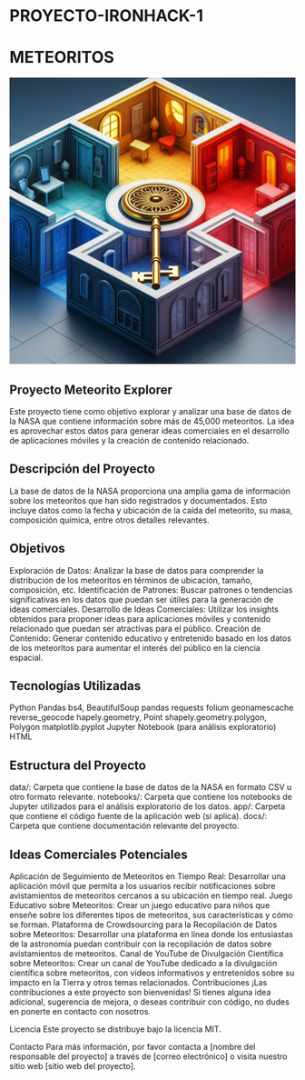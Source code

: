 # PROYECTO-IRONHACK-1





<h1>METEORITOS</h1>


![](https://github.com/astonymartin/QUEST/blob/main/imagen%20habitaciones.jfif)


<h2>Proyecto Meteorito Explorer</h2>
Este proyecto tiene como objetivo explorar y analizar una base de datos de la NASA que contiene información sobre más de 45,000 meteoritos. La idea es aprovechar estos datos para generar ideas comerciales en el desarrollo de aplicaciones móviles y la creación de contenido relacionado.

<h2>Descripción del Proyecto</h2>
La base de datos de la NASA proporciona una amplia gama de información sobre los meteoritos que han sido registrados y documentados. Esto incluye datos como la fecha y ubicación de la caída del meteorito, su masa, composición química, entre otros detalles relevantes.

<h2>Objetivos</h2>
Exploración de Datos: Analizar la base de datos para comprender la distribución de los meteoritos en términos de ubicación, tamaño, composición, etc.
Identificación de Patrones: Buscar patrones o tendencias significativas en los datos que puedan ser útiles para la generación de ideas comerciales.
Desarrollo de Ideas Comerciales: Utilizar los insights obtenidos para proponer ideas para aplicaciones móviles y contenido relacionado que puedan ser atractivas para el público.
Creación de Contenido: Generar contenido educativo y entretenido basado en los datos de los meteoritos para aumentar el interés del público en la ciencia espacial.
<h2>Tecnologías Utilizadas</h2>
Python
Pandas
bs4, BeautifulSoup                    
pandas                                
requests                                 
folium                                      
geonamescache
reverse_geocode
hapely.geometry, Point
shapely.geometry.polygon, Polygon
 matplotlib.pyplot
Jupyter Notebook (para análisis exploratorio)
HTML
<h2>Estructura del Proyecto</h2>
data/: Carpeta que contiene la base de datos de la NASA en formato CSV u otro formato relevante.
notebooks/: Carpeta que contiene los notebooks de Jupyter utilizados para el análisis exploratorio de los datos.
app/: Carpeta que contiene el código fuente de la aplicación web (si aplica).
docs/: Carpeta que contiene documentación relevante del proyecto.
<h2>Ideas Comerciales Potenciales</h2>
Aplicación de Seguimiento de Meteoritos en Tiempo Real: Desarrollar una aplicación móvil que permita a los usuarios recibir notificaciones sobre avistamientos de meteoritos cercanos a su ubicación en tiempo real.
Juego Educativo sobre Meteoritos: Crear un juego educativo para niños que enseñe sobre los diferentes tipos de meteoritos, sus características y cómo se forman.
Plataforma de Crowdsourcing para la Recopilación de Datos sobre Meteoritos: Desarrollar una plataforma en línea donde los entusiastas de la astronomía puedan contribuir con la recopilación de datos sobre avistamientos de meteoritos.
Canal de YouTube de Divulgación Científica sobre Meteoritos: Crear un canal de YouTube dedicado a la divulgación científica sobre meteoritos, con videos informativos y entretenidos sobre su impacto en la Tierra y otros temas relacionados.
Contribuciones
¡Las contribuciones a este proyecto son bienvenidas! Si tienes alguna idea adicional, sugerencia de mejora, o deseas contribuir con código, no dudes en ponerte en contacto con nosotros.

Licencia
Este proyecto se distribuye bajo la licencia MIT.

Contacto
Para más información, por favor contacta a [nombre del responsable del proyecto] a través de [correo electrónico] o visita nuestro sitio web [sitio web del proyecto].

